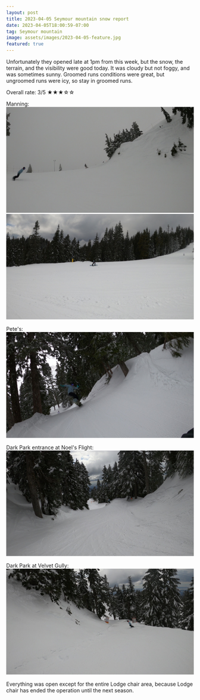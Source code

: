 ```yaml
---
layout: post
title: 2023-04-05 Seymour mountain snow report
date: 2023-04-05T18:00:59-07:00
tag: Seymour mountain
image: assets/images/2023-04-05-feature.jpg
featured: true
---
```


Unfortunately they opened late at 1pm from this week, but the snow, the terrain, and the visibility were good today. It was cloudy but not foggy, and was sometimes sunny. Groomed runs conditions were great, but ungroomed runs were icy, so stay in groomed runs.

Overall rate: 3/5 ★★★☆☆

Manning:
![](/assets/images/2023-04-05-vlcsnap-2023-04-05-17h58m44s766.jpg)
![](/assets/images/2023-04-05-vlcsnap-2023-04-05-18h01m41s493.jpg)

Pete's:
![](/assets/images/2023-04-05-vlcsnap-2023-04-05-17h59m04s974.jpg)

Dark Park entrance at Noel's Flight:
![](/assets/images/2023-04-05-vlcsnap-2023-04-05-18h01m11s603.jpg)

Dark Park at Velvet Gully:
![](/assets/images/2023-04-05-vlcsnap-2023-04-05-18h00m53s436.jpg)

Everything was open except for the entire Lodge chair area, because Lodge chair has ended the operation until the next season.
